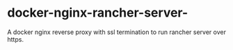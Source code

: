 # docker-nginx-rancher-server-
A docker nginx reverse proxy with ssl termination to run rancher server over https.
